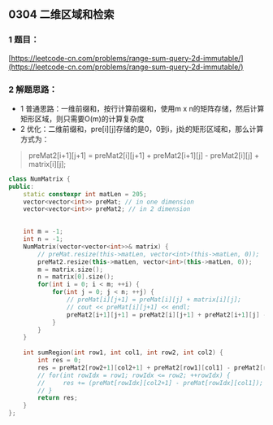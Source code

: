 ## 0304 二维区域和检索

### 1 题目：
[https://leetcode-cn.com/problems/range-sum-query-2d-immutable/](https://leetcode-cn.com/problems/range-sum-query-2d-immutable/)

### 2 解题思路：
- 1 普通思路：一维前缀和，按行计算前缀和，使用m x n的矩阵存储，然后计算矩形区域，则只需要O(m)的计算复杂度
- 2 优化：二维前缀和，pre[i][j]存储的是0，0到i，j处的矩形区域和，那么计算方式为：
> preMat2[i+1][j+1] = preMat2[i][j+1] + preMat2[i+1][j] - preMat2[i][j] + matrix[i][j];
```cpp
class NumMatrix {
public:
    static constexpr int matLen = 205;
    vector<vector<int>> preMat; // in one dimension
    vector<vector<int>> preMat2; // in 2 dimension
    

    int m = -1;
    int n = -1;
    NumMatrix(vector<vector<int>>& matrix) {
        // preMat.resize(this->matLen, vector<int>(this->matLen, 0));
        preMat2.resize(this->matLen, vector<int>(this->matLen, 0));
        m = matrix.size();
        n = matrix[0].size();
        for(int i = 0; i < m; ++i) {
            for(int j = 0; j < n; ++j) {
                // preMat[i][j+1] = preMat[i][j] + matrix[i][j];
                // cout << preMat[i][j+1] << endl;
                preMat2[i+1][j+1] = preMat2[i][j+1] + preMat2[i+1][j] - preMat2[i][j] + matrix[i][j];
            }
        }
    }
    
    int sumRegion(int row1, int col1, int row2, int col2) {
        int res = 0;
        res = preMat2[row2+1][col2+1] + preMat2[row1][col1] - preMat2[row1][col2+1] - preMat2[row2+1][col1];
        // for(int rowIdx = row1; rowIdx <= row2; ++rowIdx) {
        //     res += (preMat[rowIdx][col2+1] - preMat[rowIdx][col1]);
        // }
        return res;
    }
};
```